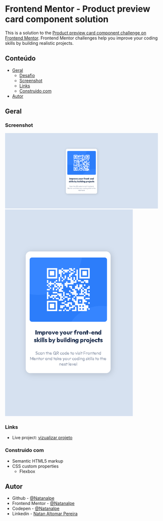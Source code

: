 # Frontend Mentor - Product preview card component solution

This is a solution to the [Product preview card component challenge on Frontend Mentor](https://www.frontendmentor.io/challenges/qr-code-component-iux_sIO_H). Frontend Mentor challenges help you improve your coding skills by building realistic projects. 

## Conteúdo

- [Geral](#geral)
  - [Desafio](#o-desafio)
  - [Screenshot](#screenshot)
  - [Links](#links)
  - [Construido com](#Construido-com)
- [Autor](#author)

## Geral

### Screenshot

![](./screenshots/scsht-1.png)
![](./screenshots/scsht-2.png)


### Links

- Live project: [vizualizar projeto](https://amazing-caramel-180b38.netlify.app/)


### Construido com

- Semantic HTML5 markup
- CSS custom properties
  - Flexbox


## Autor

- Github - [@Natanalpe](https://github.com/natanalpe)
- Frontend Mentor - [@Natanalpe](https://www.frontendmentor.io/profile/Natanalpe)
- Codepen - [@Natanalpe](https://codepen.io/natanalpe)
- Linkedin - [Natan Altomar Pereira](https://www.linkedin.com/in/natanalpe14/)